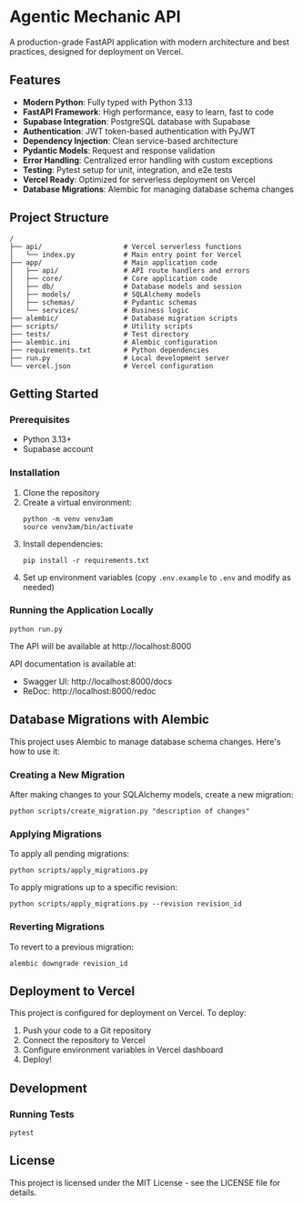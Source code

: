 # Agentic Mechanic API

A production-grade FastAPI application with modern architecture and best practices, designed for deployment on Vercel.

## Features

- **Modern Python**: Fully typed with Python 3.13
- **FastAPI Framework**: High performance, easy to learn, fast to code
- **Supabase Integration**: PostgreSQL database with Supabase
- **Authentication**: JWT token-based authentication with PyJWT
- **Dependency Injection**: Clean service-based architecture
- **Pydantic Models**: Request and response validation
- **Error Handling**: Centralized error handling with custom exceptions
- **Testing**: Pytest setup for unit, integration, and e2e tests
- **Vercel Ready**: Optimized for serverless deployment on Vercel
- **Database Migrations**: Alembic for managing database schema changes

## Project Structure

```
/
├── api/                    # Vercel serverless functions
│   └── index.py            # Main entry point for Vercel
├── app/                    # Main application code
│   ├── api/                # API route handlers and errors
│   ├── core/               # Core application code
│   ├── db/                 # Database models and session
│   ├── models/             # SQLAlchemy models
│   ├── schemas/            # Pydantic schemas
│   └── services/           # Business logic
├── alembic/                # Database migration scripts
├── scripts/                # Utility scripts
├── tests/                  # Test directory
├── alembic.ini             # Alembic configuration
├── requirements.txt        # Python dependencies
├── run.py                  # Local development server
└── vercel.json             # Vercel configuration
```

## Getting Started

### Prerequisites

- Python 3.13+
- Supabase account

### Installation

1. Clone the repository
2. Create a virtual environment:
   ```
   python -m venv venv3am
   source venv3am/bin/activate
   ```
3. Install dependencies:
   ```
   pip install -r requirements.txt
   ```
4. Set up environment variables (copy `.env.example` to `.env` and modify as needed)

### Running the Application Locally

```
python run.py
```

The API will be available at http://localhost:8000

API documentation is available at:
- Swagger UI: http://localhost:8000/docs
- ReDoc: http://localhost:8000/redoc

## Database Migrations with Alembic

This project uses Alembic to manage database schema changes. Here's how to use it:

### Creating a New Migration

After making changes to your SQLAlchemy models, create a new migration:

```
python scripts/create_migration.py "description of changes"
```

### Applying Migrations

To apply all pending migrations:

```
python scripts/apply_migrations.py
```

To apply migrations up to a specific revision:

```
python scripts/apply_migrations.py --revision revision_id
```

### Reverting Migrations

To revert to a previous migration:

```
alembic downgrade revision_id
```

## Deployment to Vercel

This project is configured for deployment on Vercel. To deploy:

1. Push your code to a Git repository
2. Connect the repository to Vercel
3. Configure environment variables in Vercel dashboard
4. Deploy!

## Development

### Running Tests

```
pytest
```

## License

This project is licensed under the MIT License - see the LICENSE file for details.
